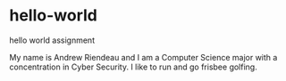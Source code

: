 # hello-world
hello world assignment

My name is Andrew Riendeau and I am a Computer Science major with a concentration in Cyber Security. I like to run and go frisbee golfing.

